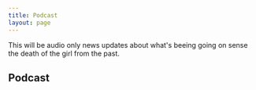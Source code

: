 ```yaml
---
title: Podcast
layout: page
---
```

This will be audio only news updates about what's beeing going on sense the death of the girl from the past.

## Podcast
